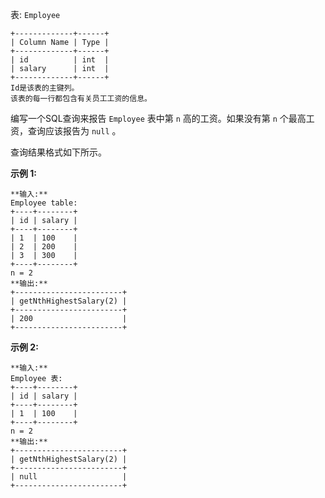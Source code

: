 表: `Employee`

    
    
    +-------------+------+
    | Column Name | Type |
    +-------------+------+
    | id          | int  |
    | salary      | int  |
    +-------------+------+
    Id是该表的主键列。
    该表的每一行都包含有关员工工资的信息。
    



编写一个SQL查询来报告 `Employee` 表中第 `n` 高的工资。如果没有第 `n` 个最高工资，查询应该报告为 `null` 。

查询结果格式如下所示。



**示例 1:**

    
    
    **输入:** 
    Employee table:
    +----+--------+
    | id | salary |
    +----+--------+
    | 1  | 100    |
    | 2  | 200    |
    | 3  | 300    |
    +----+--------+
    n = 2
    **输出:** 
    +------------------------+
    | getNthHighestSalary(2) |
    +------------------------+
    | 200                    |
    +------------------------+
    

**示例 2:**

    
    
    **输入:** 
    Employee 表:
    +----+--------+
    | id | salary |
    +----+--------+
    | 1  | 100    |
    +----+--------+
    n = 2
    **输出:** 
    +------------------------+
    | getNthHighestSalary(2) |
    +------------------------+
    | null                   |
    +------------------------+

